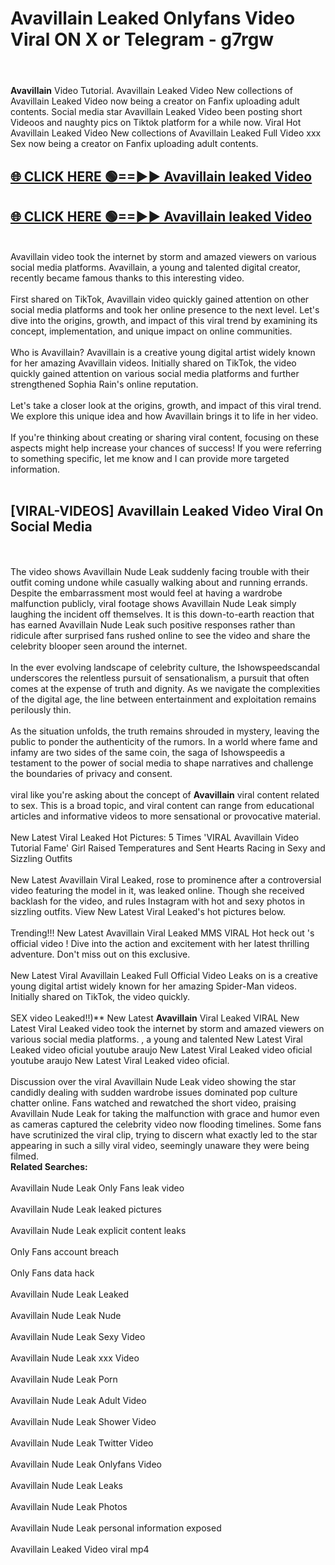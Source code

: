<h1> Avavillain Leaked Onlyfans Video Viral ON X or Telegram - g7rgw </h1>

# 
<br>
<strong>Avavillain</strong> Video Tutorial. Avavillain Leaked Video New collections of  Avavillain Leaked Video now being a creator on Fanfix uploading adult contents. Social media star Avavillain Leaked Video been posting short Videoos and naughty pics on Tiktok platform for a while now. Viral Hot Avavillain Leaked Video New collections of Avavillain Leaked Full Video xxx Sex now being a creator on Fanfix uploading adult contents.
<br>

## [🌐 CLICK HERE 🟢==►► Avavillain leaked Video ](https://onlyclips.site?title=Avavillain&ref=git)


## [🌐 CLICK HERE 🟢==►► Avavillain leaked Video ](https://onlyclips.site?title=Avavillain&ref=git)

<br>
Avavillain video took the internet by storm and amazed viewers on various social media platforms. Avavillain, a young and talented digital creator, recently became famous thanks to this interesting video.
<br><br>
First shared on TikTok, Avavillain video quickly gained attention on other social media platforms and took her online presence to the next level. Let's dive into the origins, growth, and impact of this viral trend by examining its concept, implementation, and unique impact on online communities.
<br><br>
Who is Avavillain? Avavillain is a creative young digital artist widely known for her amazing Avavillain videos. Initially shared on TikTok, the video quickly gained attention on various social media platforms and further strengthened Sophia Rain's online reputation.
<br><br>
Let's take a closer look at the origins, growth, and impact of this viral trend. We explore this unique idea and how Avavillain brings it to life in her video.
<br><br>
If you're thinking about creating or sharing viral content, focusing on these aspects might help increase your chances of success! If you were referring to something specific, let me know and I can provide more targeted information.
<br><br>
<h2>[VIRAL-VIDEOS] Avavillain Leaked Video Viral On Social Media</h2>
<br><br>
The video shows Avavillain Nude Leak suddenly facing trouble with their outfit coming undone while casually walking about and running errands. Despite the embarrassment most would feel at having a wardrobe malfunction publicly, viral footage shows Avavillain Nude Leak simply laughing the incident off themselves. It is this down-to-earth reaction that has earned Avavillain Nude Leak such positive responses rather than ridicule after surprised fans rushed online to see the video and share the celebrity blooper seen around the internet.
<br><br>
In the ever evolving landscape of celebrity culture, the Ishowspeedscandal underscores the relentless pursuit of sensationalism, a pursuit that often comes at the expense of truth and dignity. As we navigate the complexities of the digital age, the line between entertainment and exploitation remains perilously thin.
<br><br>
As the situation unfolds, the truth remains shrouded in mystery, leaving the public to ponder the authenticity of the rumors. In a world where fame and infamy are two sides of the same coin, the saga of Ishowspeedis a testament to the power of social media to shape narratives and challenge the boundaries of privacy and consent.
<br><br>
viral like you're asking about the concept of <strong>Avavillain</strong> viral content related to sex. This is a broad topic, and viral content can range from educational articles and informative videos to more sensational or provocative material.
<br><br>
New Latest Viral Leaked Hot Pictures: 5 Times 'VIRAL Avavillain Video Tutorial Fame' Girl Raised Temperatures and Sent Hearts Racing in Sexy and Sizzling Outfits
<br><br>
New Latest Avavillain Viral Leaked, rose to prominence after a controversial video featuring the model in it, was leaked online. Though she received backlash for the video, and rules Instagram with hot and sexy photos in sizzling outfits. View New Latest Viral Leaked's hot pictures below.
<br><br>
Trending!!! New Latest Avavillain Viral Leaked MMS VIRAL Hot heck out 's official video ! Dive into the action and excitement with her latest thrilling adventure. Don't miss out on this exclusive.
<br><br>
New Latest Viral Avavillain Leaked Full Official Video Leaks on  is a creative young digital artist widely known for her amazing Spider-Man videos. Initially shared on TikTok, the video quickly.
<br><br>
SEX video Leaked!!)** New Latest <strong>Avavillain</strong> Viral Leaked VIRAL New Latest Viral Leaked video took the internet by storm and amazed viewers on various social media platforms. , a young and talented New Latest Viral Leaked video oficial youtube araujo New Latest Viral Leaked video oficial youtube araujo New Latest Viral Leaked video oficial.
<br><br>
Discussion over the viral Avavillain Nude Leak video showing the star candidly dealing with sudden wardrobe issues dominated pop culture chatter online. Fans watched and rewatched the short video, praising Avavillain Nude Leak for taking the malfunction with grace and humor even as cameras captured the celebrity video now flooding timelines. Some fans have scrutinized the viral clip, trying to discern what exactly led to the star appearing in such a silly viral video, seemingly unaware they were being filmed.
<br>
<strong>Related Searches:</strong>
<br><br>
Avavillain Nude Leak Only Fans leak video
<br><br>
Avavillain Nude Leak leaked pictures
<br><br>
Avavillain Nude Leak explicit content leaks
<br><br>
Only Fans account breach
<br><br>
Only Fans data hack
<br><br>
Avavillain Nude Leak Leaked
<br><br>
Avavillain Nude Leak Nude
<br><br>
Avavillain Nude Leak Sexy Video
<br><br>
Avavillain Nude Leak xxx Video
<br><br>
Avavillain Nude Leak Porn
<br><br>
Avavillain Nude Leak Adult Video
<br><br>
Avavillain Nude Leak Shower Video
<br><br>
Avavillain Nude Leak Twitter Video
<br><br>
Avavillain Nude Leak Onlyfans Video
<br><br>
Avavillain Nude Leak Leaks
<br><br>
Avavillain Nude Leak Photos
<br><br>
Avavillain Nude Leak personal information exposed
<br><br>
Avavillain Leaked Video viral mp4